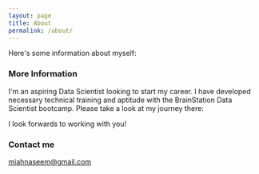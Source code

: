 ```yaml
---
layout: page
title: About
permalink: /about/
---
```


Here's some information about myself:

### More Information

I'm an aspiring Data Scientist looking to start my career. I have developed necessary technical training and aptitude with the BrainStation Data Scientist bootcamp. Please take a look at my journey there:

I look forwards to working with you!

### Contact me

[miahnaseem@gmail.com](mailto:miahnaseem@gmail.com)
